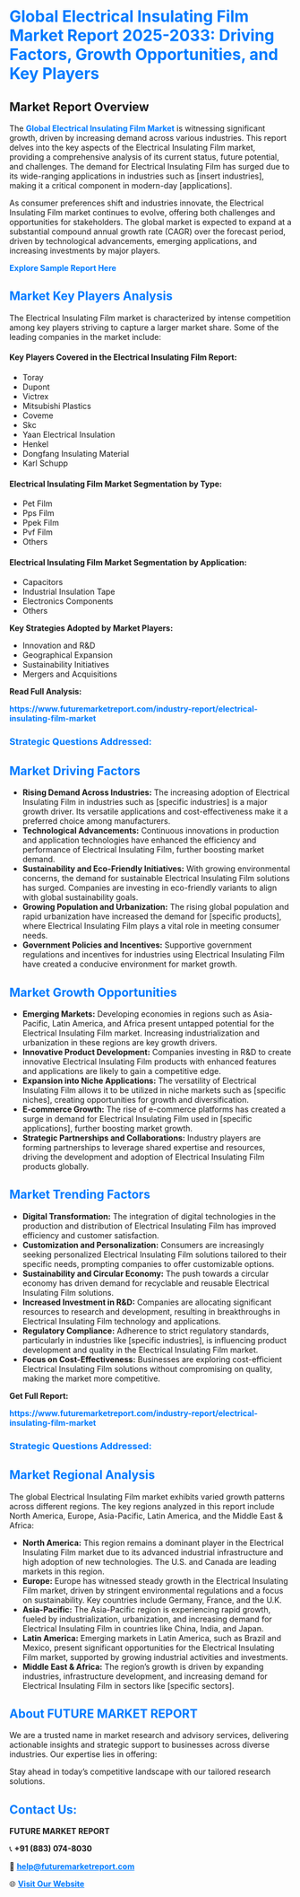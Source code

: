 <h1 style="color: #007BFF;">Global Electrical Insulating Film Market Report 2025-2033: Driving Factors, Growth Opportunities, and Key Players</h1>

<section id="overview">
<h2>Market Report Overview</h2>
<p>The <a href="https://www.futuremarketreport.com/industry-report/electrical-insulating-film-market" style="color: #007BFF; text-decoration: none;"><strong>Global Electrical Insulating Film Market</strong></a> is witnessing significant growth, driven by increasing demand across various industries. This report delves into the key aspects of the Electrical Insulating Film market, providing a comprehensive analysis of its current status, future potential, and challenges. The demand for Electrical Insulating Film has surged due to its wide-ranging applications in industries such as [insert industries], making it a critical component in modern-day [applications].</p>
<p>As consumer preferences shift and industries innovate, the Electrical Insulating Film market continues to evolve, offering both challenges and opportunities for stakeholders. The global market is expected to expand at a substantial compound annual growth rate (CAGR) over the forecast period, driven by technological advancements, emerging applications, and increasing investments by major players.</p>
</section>

<section id="overview">
<p><a href="https://www.futuremarketreport.com/request-sample/reportId=29562" style="color: #007BFF; text-decoration: none;"><strong>Explore Sample Report Here</strong></a></p>
</section>

<section id="key-players">
<h2 style="color: #007BFF;">Market Key Players Analysis</h2>
<p>The Electrical Insulating Film market is characterized by intense competition among key players striving to capture a larger market share. Some of the leading companies in the market include:</p>
<h4>Key Players Covered in the Electrical Insulating Film Report:</h4>
<ul><li>Toray</li><li>Dupont</li><li>Victrex</li><li>Mitsubishi Plastics</li><li>Coveme</li><li>Skc</li><li>Yaan Electrical Insulation</li><li>Henkel</li><li>Dongfang Insulating Material</li><li>Karl Schupp</li></ul>
<h4>Electrical Insulating Film Market Segmentation by Type:</h4>
<ul><li>Pet Film</li><li>Pps Film</li><li>Ppek Film</li><li>Pvf Film</li><li>Others</li></ul>

<h4>Electrical Insulating Film Market Segmentation by Application:</h4>
<ul><li>Capacitors</li><li>Industrial Insulation Tape</li><li>Electronics Components</li><li>Others</li></ul>
<p><strong>Key Strategies Adopted by Market Players:</strong></p>
<ul>
<li>Innovation and R&D</li>
<li>Geographical Expansion</li>
<li>Sustainability Initiatives</li>
<li>Mergers and Acquisitions</li>
</ul>
</section>

<section>
<p><strong>Read Full Analysis: </strong></p><a href="https://www.futuremarketreport.com/industry-report/electrical-insulating-film-market" style="color: #007BFF; text-decoration: none;"><strong>https://www.futuremarketreport.com/industry-report/electrical-insulating-film-market</strong></a>
<h3 style="color: #007BFF;">Strategic Questions Addressed:</h3>
</section>

<section id="driving-factors">
<h2 style="color: #007BFF;">Market Driving Factors</h2>
<ul>
<li><strong>Rising Demand Across Industries:</strong> The increasing adoption of Electrical Insulating Film in industries such as [specific industries] is a major growth driver. Its versatile applications and cost-effectiveness make it a preferred choice among manufacturers.</li>
<li><strong>Technological Advancements:</strong> Continuous innovations in production and application technologies have enhanced the efficiency and performance of Electrical Insulating Film, further boosting market demand.</li>
<li><strong>Sustainability and Eco-Friendly Initiatives:</strong> With growing environmental concerns, the demand for sustainable Electrical Insulating Film solutions has surged. Companies are investing in eco-friendly variants to align with global sustainability goals.</li>
<li><strong>Growing Population and Urbanization:</strong> The rising global population and rapid urbanization have increased the demand for [specific products], where Electrical Insulating Film plays a vital role in meeting consumer needs.</li>
<li><strong>Government Policies and Incentives:</strong> Supportive government regulations and incentives for industries using Electrical Insulating Film have created a conducive environment for market growth.</li>
</ul>
</section>

<section id="growth-opportunities">
<h2 style="color: #007BFF;">Market Growth Opportunities</h2>
<ul>
<li><strong>Emerging Markets:</strong> Developing economies in regions such as Asia-Pacific, Latin America, and Africa present untapped potential for the Electrical Insulating Film market. Increasing industrialization and urbanization in these regions are key growth drivers.</li>
<li><strong>Innovative Product Development:</strong> Companies investing in R&D to create innovative Electrical Insulating Film products with enhanced features and applications are likely to gain a competitive edge.</li>
<li><strong>Expansion into Niche Applications:</strong> The versatility of Electrical Insulating Film allows it to be utilized in niche markets such as [specific niches], creating opportunities for growth and diversification.</li>
<li><strong>E-commerce Growth:</strong> The rise of e-commerce platforms has created a surge in demand for Electrical Insulating Film used in [specific applications], further boosting market growth.</li>
<li><strong>Strategic Partnerships and Collaborations:</strong> Industry players are forming partnerships to leverage shared expertise and resources, driving the development and adoption of Electrical Insulating Film products globally.</li>
</ul>
</section>

<section id="trending-factors">
<h2 style="color: #007BFF;">Market Trending Factors</h2>
<ul>
<li><strong>Digital Transformation:</strong> The integration of digital technologies in the production and distribution of Electrical Insulating Film has improved efficiency and customer satisfaction.</li>
<li><strong>Customization and Personalization:</strong> Consumers are increasingly seeking personalized Electrical Insulating Film solutions tailored to their specific needs, prompting companies to offer customizable options.</li>
<li><strong>Sustainability and Circular Economy:</strong> The push towards a circular economy has driven demand for recyclable and reusable Electrical Insulating Film solutions.</li>
<li><strong>Increased Investment in R&D:</strong> Companies are allocating significant resources to research and development, resulting in breakthroughs in Electrical Insulating Film technology and applications.</li>
<li><strong>Regulatory Compliance:</strong> Adherence to strict regulatory standards, particularly in industries like [specific industries], is influencing product development and quality in the Electrical Insulating Film market.</li>
<li><strong>Focus on Cost-Effectiveness:</strong> Businesses are exploring cost-efficient Electrical Insulating Film solutions without compromising on quality, making the market more competitive.</li>
</ul>
</section>

<section>
<p><strong>Get Full Report: </strong></p><a href="https://www.futuremarketreport.com/industry-report/electrical-insulating-film-market" style="color: #007BFF; text-decoration: none;"><strong>https://www.futuremarketreport.com/industry-report/electrical-insulating-film-market</strong></a>
<h3 style="color: #007BFF;">Strategic Questions Addressed:</h3>
</section>


<section id="regional-analysis">
<h2 style="color: #007BFF;">Market Regional Analysis</h2>
<p>The global Electrical Insulating Film market exhibits varied growth patterns across different regions. The key regions analyzed in this report include North America, Europe, Asia-Pacific, Latin America, and the Middle East & Africa:</p>
<ul>
<li><strong>North America:</strong> This region remains a dominant player in the Electrical Insulating Film market due to its advanced industrial infrastructure and high adoption of new technologies. The U.S. and Canada are leading markets in this region.</li>
<li><strong>Europe:</strong> Europe has witnessed steady growth in the Electrical Insulating Film market, driven by stringent environmental regulations and a focus on sustainability. Key countries include Germany, France, and the U.K.</li>
<li><strong>Asia-Pacific:</strong> The Asia-Pacific region is experiencing rapid growth, fueled by industrialization, urbanization, and increasing demand for Electrical Insulating Film in countries like China, India, and Japan.</li>
<li><strong>Latin America:</strong> Emerging markets in Latin America, such as Brazil and Mexico, present significant opportunities for the Electrical Insulating Film market, supported by growing industrial activities and investments.</li>
<li><strong>Middle East & Africa:</strong> The region’s growth is driven by expanding industries, infrastructure development, and increasing demand for Electrical Insulating Film in sectors like [specific sectors].</li>
</ul>
</section>

<footer>
<h2 style="color: #007BFF;">About FUTURE MARKET REPORT</h2>
<p>We are a trusted name in market research and advisory services, delivering actionable insights and strategic support to businesses across diverse industries. Our expertise lies in offering:</p>

<p>Stay ahead in today’s competitive landscape with our tailored research solutions.</p>

<h2 style="color: #007BFF;">Contact Us:</h2>
<p><strong>FUTURE MARKET REPORT</strong></p>
<p>📞 <strong>+91 (883) 074-8030</strong></p>
<p>📧 <strong><a href="mailto:help@futuremarketreport.com" style="color: #007BFF;">help@futuremarketreport.com</a></strong></p>
<p>🌐 <strong><a href="https://www.futuremarketreport.com/" style="color: #007BFF;">Visit Our Website</a></strong></p>
</footer>